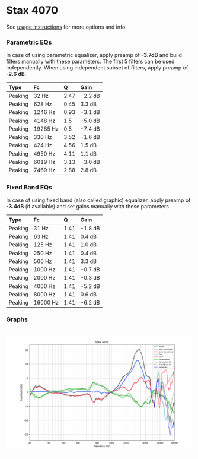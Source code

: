 # Stax 4070
See [usage instructions](https://github.com/jaakkopasanen/AutoEq#usage) for more options and info.

### Parametric EQs
In case of using parametric equalizer, apply preamp of **-3.7dB** and build filters manually
with these parameters. The first 5 filters can be used independently.
When using independent subset of filters, apply preamp of **-2.6 dB**.

| Type    | Fc       |    Q | Gain    |
|:--------|:---------|:-----|:--------|
| Peaking | 32 Hz    | 2.47 | -2.2 dB |
| Peaking | 628 Hz   | 0.45 | 3.3 dB  |
| Peaking | 1246 Hz  | 0.93 | -3.1 dB |
| Peaking | 4148 Hz  | 1.5  | -5.0 dB |
| Peaking | 19285 Hz | 0.5  | -7.4 dB |
| Peaking | 330 Hz   | 3.52 | -1.6 dB |
| Peaking | 424 Hz   | 4.56 | 1.5 dB  |
| Peaking | 4950 Hz  | 4.11 | 1.1 dB  |
| Peaking | 6019 Hz  | 3.13 | -3.0 dB |
| Peaking | 7469 Hz  | 2.88 | 2.8 dB  |

### Fixed Band EQs
In case of using fixed band (also called graphic) equalizer, apply preamp of **-3.4dB**
(if available) and set gains manually with these parameters.

| Type    | Fc       |    Q | Gain    |
|:--------|:---------|:-----|:--------|
| Peaking | 31 Hz    | 1.41 | -1.8 dB |
| Peaking | 63 Hz    | 1.41 | 0.4 dB  |
| Peaking | 125 Hz   | 1.41 | 1.0 dB  |
| Peaking | 250 Hz   | 1.41 | 0.4 dB  |
| Peaking | 500 Hz   | 1.41 | 3.3 dB  |
| Peaking | 1000 Hz  | 1.41 | -0.7 dB |
| Peaking | 2000 Hz  | 1.41 | -0.3 dB |
| Peaking | 4000 Hz  | 1.41 | -5.2 dB |
| Peaking | 8000 Hz  | 1.41 | 0.6 dB  |
| Peaking | 16000 Hz | 1.41 | -6.2 dB |

### Graphs
![](./Stax%204070.png)